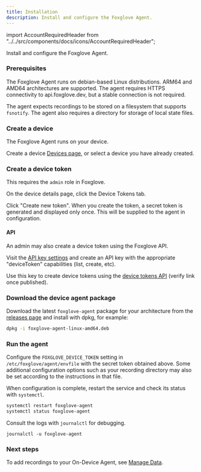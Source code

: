 ```yaml
---
title: Installation
description: Install and configure the Foxglove Agent.
---
```


import AccountRequiredHeader from "../../src/components/docs/icons/AccountRequiredHeader";

<AccountRequiredHeader badgeText="Requires Enterprise plan" />

Install and configure the Foxglove Agent.

### Prerequisites

The Foxglove Agent runs on debian-based Linux distributions. ARM64 and AMD64 architectures are supported. The agent requires HTTPS connectivity to api.foxglove.dev, but a stable connection is not required.

The agent expects recordings to be stored on a filesystem that supports `fsnotify`. The agent also requires a directory for storage of local state files.

### Create a device

The Foxglove Agent runs on your device.

Create a device [Devices page](https://console.foxglove.dev/devices), or select a device you have already created.

### Create a device token

This requires the `admin` role in Foxglove.

On the device details page, click the Device Tokens tab.

Click "Create new token". When you create the token, a secret token is generated and displayed only once. This will be supplied to the agent in configuration.

#### API

An admin may also create a device token using the Foxglove API.

Visit the [API key settings](https://console.foxglove.dev/settings/apikeys) and create an API key with the appropriate "deviceToken" capabilities (list, create, etc).

Use this key to create device tokens using the [device tokens API](/api#tag/Device-Tokens) <span class="Debug">(verify link once published)</span>.

### Download the device agent package

Download the latest `foxglove-agent` package for your architecture from the [releases page](https://github.com/foxglove/agent/releases) and install with dpkg, for example:

```sh
dpkg -i foxglove-agent-linux-amd64.deb
```

### Run the agent

Configure the `FOXGLOVE_DEVICE_TOKEN` setting in `/etc/foxglove/agent/envfile` with the secret token obtained above. Some additional configuration options such as your recording directory may also be set according to the instructions in that file.

When configuration is complete, restart the service and check its status with
`systemctl`.

```sh
systemctl restart foxglove-agent
systemctl status foxglove-agent
```

Consult the logs with `journalctl` for debugging.

```
journalctl -u foxglove-agent
```

### Next steps

To add recordings to your On-Device Agent, see [Manage Data](./2-manage-data).
